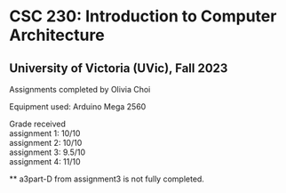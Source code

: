 # CSC 230: Introduction to Computer Architecture
## University of Victoria (UVic), Fall 2023
Assignments completed by Olivia Choi

Equipment used: Arduino Mega 2560


Grade received\
assignment 1: 10/10\
assignment 2: 10/10\
assignment 3: 9.5/10\
assignment 4: 11/10

** a3part-D from assignment3 is not fully completed. 
